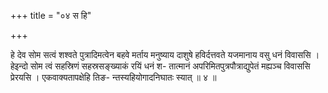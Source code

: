 +++
title = "०४ स हि"

+++

हे देव सोम सत्वं शश्वते पुत्रादिमत्वेन बहवे मर्ताय मनुष्याय दाशुषे हविर्दत्तवते यजमानाय वसु धनं विवाससि । हेइन्दो सोम त्वं सहस्रिणं सहस्रसङ्ख्याकं रयिं धनं श- तात्मानं अपरिमितपुत्रपौत्राद्युपेतं मह्यञ्च विवाससि प्रेरयसि । एकवाक्यतापक्षेहि तिङ- न्तस्यहियोगादनिघातः स्यात् ॥ ४ ॥